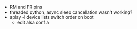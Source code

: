 - RM and FR pins
- threaded python, async sleep cancellation wasn't working?
- aplay -l device lists switch order on boot
  - edit alsa conf
a
